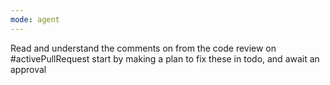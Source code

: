 ```yaml
---
mode: agent
---
```

Read and understand the comments on from the code review on #activePullRequest start by making a plan to fix these in todo, and await an approval